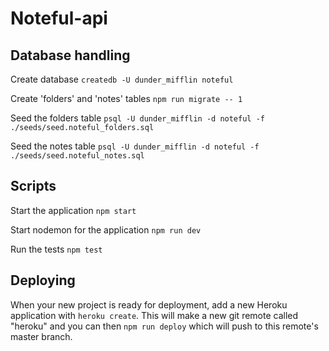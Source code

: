 # Noteful-api

## Database handling

Create database `createdb -U dunder_mifflin noteful`

Create 'folders' and 'notes' tables `npm run migrate -- 1`

Seed the folders table `psql -U dunder_mifflin -d noteful -f ./seeds/seed.noteful_folders.sql`

Seed the notes table `psql -U dunder_mifflin -d noteful -f ./seeds/seed.noteful_notes.sql`

## Scripts

Start the application `npm start`

Start nodemon for the application `npm run dev`

Run the tests `npm test`

## Deploying

When your new project is ready for deployment, add a new Heroku application with `heroku create`. This will make a new git remote called "heroku" and you can then `npm run deploy` which will push to this remote's master branch.